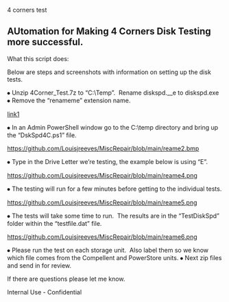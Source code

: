 4 corners test


## AUtomation for Making 4 Corners Disk Testing more successful. ##





What this script does: 


Below are steps and screenshots with information on setting up the disk tests. 


⦁	Unzip 4Corner_Test.7z to “C:\Temp”.  Rename diskspd.__e to diskspd.exe
⦁	Remove the “renameme” extension name. 

[link1](https://github.com/Louisjreeves/MiscRepair/blob/main/r1.bmp)

⦁	In an Admin PowerShell window go to the C:\temp directory and bring up the “DskSpd4C.ps1” file. 

 https://github.com/Louisjreeves/MiscRepair/blob/main/reame2.bmp


⦁	Type in the Drive Letter we’re testing, the example below is using “E”. 

 https://github.com/Louisjreeves/MiscRepair/blob/main/reame4.png


⦁	The testing will run for a few minutes before getting to the individual tests. 

 https://github.com/Louisjreeves/MiscRepair/blob/main/reame5.png


⦁	The tests will take some time to run.  The results are in the “TestDiskSpd” folder within the “testfile.dat” file. 

 
https://github.com/Louisjreeves/MiscRepair/blob/main/reame6.png

⦁	Please run the test on each storage unit.  Also label them so we know which file comes from the Compellent and PowerStore units. 
⦁	Next zip files and send in for review. 


If there are questions please let me know. 

Internal Use - Confidential
